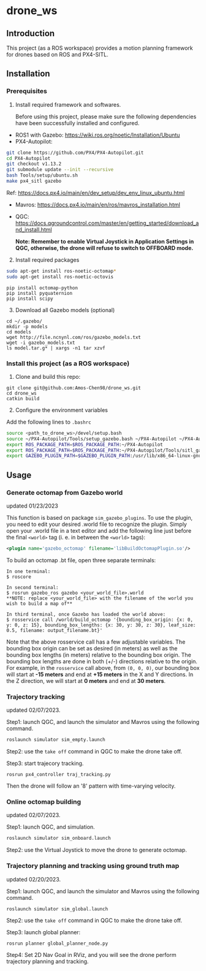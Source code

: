 # drone_ws
## Introduction

This project (as a ROS workspace) provides a motion planning framework for drones based on ROS and PX4-SITL.

## Installation

### Prerequisites

1. Install required framework and softwares.

   Before using this project, please make sure the following dependencies have been successfully installed and configured.

* ROS1 with Gazebo: https://wiki.ros.org/noetic/Installation/Ubuntu
* PX4-Autopilot:

```bash
git clone https://github.com/PX4/PX4-Autopilot.git
cd PX4-Autopilot
git checkout v1.13.2
git submodule update --init --recursive
bash Tools/setup/ubuntu.sh
make px4_sitl gazebo
```

Ref:  https://docs.px4.io/main/en/dev_setup/dev_env_linux_ubuntu.html

* Mavros: https://docs.px4.io/main/en/ros/mavros_installation.html

* QGC: https://docs.qgroundcontrol.com/master/en/getting_started/download_and_install.html

  **Note: Remember to enable Virtual Joystick in Application Settings in QGC, otherwise, the drone will refuse to switch to OFFBOARD mode.**

2. Install required packages

```bash
sudo apt-get install ros-noetic-octomap*
sudo apt-get install ros-noetic-octovis
```

```
pip install octomap-python
pip install pyquaternion
pip install scipy
```

3. Download all Gazebo models (optional)

```
cd ~/.gazebo/
mkdir -p models
cd models
wget http://file.ncnynl.com/ros/gazebo_models.txt
wget -i gazebo_models.txt
ls model.tar.g* | xargs -n1 tar xzvf
```

### Install this project (as a ROS workspace)

1. Clone and build this repo:

```
git clone git@github.com:Amos-Chen98/drone_ws.git
cd drone_ws
catkin build
```

2. Configure the environment variables

Add the following lines to `.bashrc`

```bash
source <path_to_drone_ws>/devel/setup.bash
source ~/PX4-Autopilot/Tools/setup_gazebo.bash ~/PX4-Autopilot ~/PX4-Autopilot/build/px4_sitl_default
export ROS_PACKAGE_PATH=$ROS_PACKAGE_PATH:~/PX4-Autopilot
export ROS_PACKAGE_PATH=$ROS_PACKAGE_PATH:~/PX4-Autopilot/Tools/sitl_gazebo
export GAZEBO_PLUGIN_PATH=$GAZEBO_PLUGIN_PATH:/usr/lib/x86_64-linux-gnu/gazebo-11/plugins
```

## Usage

### Generate octomap from Gazebo world

updated 01/23/2023

This function is based on package `sim_gazebo_plugins`. To use the plugin, you need to edit your desired .world file to recognize the plugin. Simply open your .world file in a text editor and add the following line just before the final `<world>` tag (i. e. in between the `<world>` tags):

```xml
<plugin name='gazebo_octomap' filename='libBuildOctomapPlugin.so'/>
```

To build an octomap .bt file, open three separate terminals:

```
In one terminal:
$ roscore

In second terminal:
$ rosrun gazebo_ros gazebo <your_world_file>.world
**NOTE: replace <your_world_file> with the filename of the world you wish to build a map of**

In third terminal, once Gazebo has loaded the world above:
$ rosservice call /world/build_octomap '{bounding_box_origin: {x: 0, y: 0, z: 15}, bounding_box_lengths: {x: 30, y: 30, z: 30}, leaf_size: 0.5, filename: output_filename.bt}'
```

Note that the above rosservice call has a few adjustable variables. The bounding box origin can be set as desired (in meters) as well as the bounding box lengths (in meters) relative to the bounding box origin. The bounding box lengths are done in both (+/-) directions relative to the origin. For example, in the `rosservice` call above, from `(0, 0, 0)`, our bounding box will start at **-15 meters** and end at **+15 meters** in the X and Y directions. In the Z direction, we will start at **0 meters** and end at **30 meters**.

### Trajectory tracking

updated 02/07/2023.

Step1: launch QGC, and launch the simulator and Mavros using the following command.

```bash
roslaunch simulator sim_empty.launch 
```

Step2: use the `take off` command in QGC to make the drone take off.

Step3: start trajecory tracking.

```
rosrun px4_controller traj_tracking.py
```

Then the drone will follow an '8' pattern with time-varying velocity.

### Online octomap building

updated 02/07/2023.

Step1: launch QGC, and simulation.

```bash
roslaunch simulator sim_onboard.launch 
```

Step2: use the Virtual Joystick to move the drone to generate octomap.

### Trajectory planning and tracking using ground truth map

updated 02/20/2023.

Step1: launch QGC, and launch the simulator and Mavros using the following command.

```bash
roslaunch simulator sim_global.launch 
```

Step2: use the `take off` command in QGC to make the drone take off.

Step3: launch global planner:

```
rosrun planner global_planner_node.py
```

Step4: Set 2D Nav Goal in RViz, and you will see the drone perform trajectory planning and tracking.
